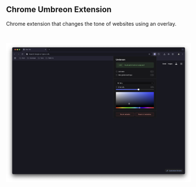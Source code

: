 ## Chrome Umbreon Extension

Chrome extension that changes the tone of websites using an overlay.

<br>

![](/metadata/screenshot-1.png)
